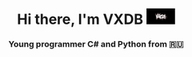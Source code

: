 <h1 align="center">Hi there, I'm VXDB</a> 
<img src="https://github.com/vertexDB/vertexDB/blob/main/name.png" height="32"/></h1>
<h3 align="center">Young programmer C# and Python from 🇷🇺</h3>
